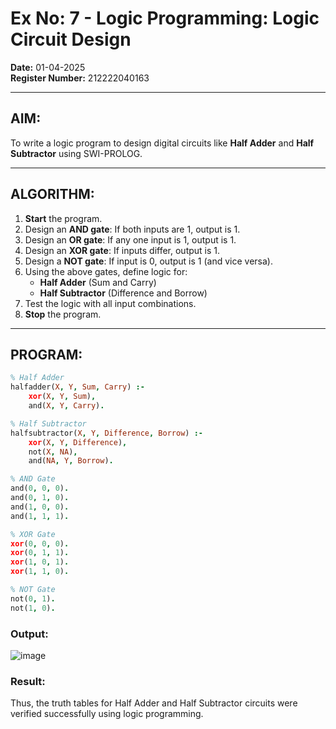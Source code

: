 # Ex No: 7 - Logic Programming: Logic Circuit Design

**Date:** 01-04-2025  
**Register Number:** 212222040163  

---

## AIM:
To write a logic program to design digital circuits like **Half Adder** and **Half Subtractor** using SWI-PROLOG.

---

## ALGORITHM:
1. **Start** the program.  
2. Design an **AND gate**: If both inputs are 1, output is 1.  
3. Design an **OR gate**: If any one input is 1, output is 1.  
4. Design an **XOR gate**: If inputs differ, output is 1.  
5. Design a **NOT gate**: If input is 0, output is 1 (and vice versa).  
6. Using the above gates, define logic for:  
   - **Half Adder** (Sum and Carry)  
   - **Half Subtractor** (Difference and Borrow)  
7. Test the logic with all input combinations.  
8. **Stop** the program.

---

## PROGRAM:
```prolog
% Half Adder
halfadder(X, Y, Sum, Carry) :-  
    xor(X, Y, Sum),  
    and(X, Y, Carry).  

% Half Subtractor
halfsubtractor(X, Y, Difference, Borrow) :-  
    xor(X, Y, Difference),  
    not(X, NA),  
    and(NA, Y, Borrow).  

% AND Gate
and(0, 0, 0).  
and(0, 1, 0).  
and(1, 0, 0).  
and(1, 1, 1).  

% XOR Gate
xor(0, 0, 0).  
xor(0, 1, 1).  
xor(1, 0, 1).  
xor(1, 1, 0).  

% NOT Gate
not(0, 1).  
not(1, 0).
```

### Output:
![image](https://github.com/user-attachments/assets/6fc1f101-01e2-410b-820d-d71d4ce735a8)

### Result:
Thus, the truth tables for Half Adder and Half Subtractor circuits were verified successfully using logic programming.
